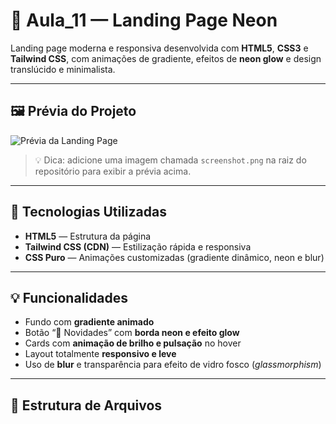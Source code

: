 
# 🌌 Aula_11 — Landing Page Neon

Landing page moderna e responsiva desenvolvida com **HTML5**, **CSS3** e **Tailwind CSS**, com animações de gradiente, efeitos de **neon glow** e design translúcido e minimalista.

---

## 🖼️ Prévia do Projeto
![Prévia da Landing Page](https://raw.githubusercontent.com/pedro2506/up9/main/screenshot.png)

> 💡 Dica: adicione uma imagem chamada `screenshot.png` na raiz do repositório para exibir a prévia acima.

---

## 🧠 Tecnologias Utilizadas
- **HTML5** — Estrutura da página  
- **Tailwind CSS (CDN)** — Estilização rápida e responsiva  
- **CSS Puro** — Animações customizadas (gradiente dinâmico, neon e blur)

---

## 💡 Funcionalidades
- Fundo com **gradiente animado**  
- Botão “🌟 Novidades” com **borda neon e efeito glow**  
- Cards com **animação de brilho e pulsação** no hover  
- Layout totalmente **responsivo e leve**  
- Uso de **blur** e transparência para efeito de vidro fosco (*glassmorphism*)

---

## 📁 Estrutura de Arquivos
